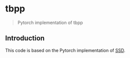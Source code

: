 # tbpp

> Pytorch implementation of tbpp

## Introduction
This code is based on the Pytorch implementation of [SSD](https://github.com/amdegroot/ssd.pytorch).
